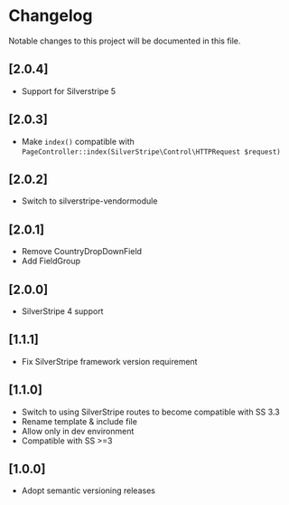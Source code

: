 # Changelog

Notable changes to this project will be documented in this file.

## [2.0.4]

- Support for Silverstripe 5


## [2.0.3]

- Make `index()` compatible with `PageController::index(SilverStripe\Control\HTTPRequest $request)`


## [2.0.2]

- Switch to silverstripe-vendormodule


## [2.0.1]

- Remove CountryDropDownField
- Add FieldGroup


## [2.0.0]

- SilverStripe 4 support


## [1.1.1]

- Fix SilverStripe framework version requirement


## [1.1.0]

- Switch to using SilverStripe routes to become compatible with SS 3.3
- Rename template & include file
- Allow only in dev environment
- Compatible with SS >=3


## [1.0.0]

- Adopt semantic versioning releases
